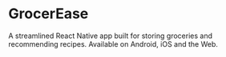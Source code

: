 # GrocerEase

A streamlined React Native app built for storing groceries and recommending recipes. Available on Android, iOS and the Web.
